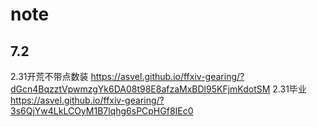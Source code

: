 # note
## 7.2
2.31开荒不带点数装
https://asvel.github.io/ffxiv-gearing/?dGcn4BqzztVpwmzgYk6DA08t98E8afzaMxBDl95KFjmKdotSM
2.31毕业
https://asvel.github.io/ffxiv-gearing/?3s6QjYw4LkLCOyM1B7lqhg6sPCpHGf8IEc0
